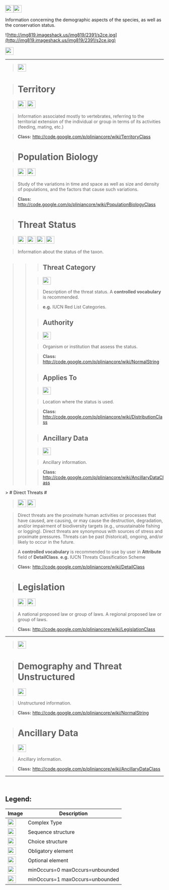 <img src='http://imageshack.us/a/img16/5397/multipleg.jpg' width='26' height='24' /><img src='http://img266.imageshack.us/img266/2791/choice.jpg' width='26' height='24' />

Information concerning the demographic aspects of the species, as well as the conservation status.


![http://img819.imageshack.us/img819/2391/s2ce.jpg](http://img819.imageshack.us/img819/2391/s2ce.jpg)




<img src='http://img266.imageshack.us/img266/2791/choice.jpg' width='26' height='24' />

---

> <img src='http://img6.imageshack.us/img6/1315/sequencej.jpg' width='26' height='24' />

> # Territory #

> <img src='http://img585.imageshack.us/img585/4808/optional.jpg' width='26' height='24' /> <img src='http://imageshack.us/a/img16/5397/multipleg.jpg' width='26' height='24' />

> Information associated mostly to vertebrates, referring to the territorial extension of the individual or group in terms of its activities (feeding, mating, etc.)

> <b>Class:</b> http://code.google.com/p/pliniancore/wiki/TerritoryClass


> # Population Biology #

> <img src='http://img585.imageshack.us/img585/4808/optional.jpg' width='26' height='24' /> <img src='http://imageshack.us/a/img16/5397/multipleg.jpg' width='26' height='24' />

> Study of the variations in time and space as well as size and density of populations, and the factors that cause such variations.

> <b>Class:</b> http://code.google.com/p/pliniancore/wiki/PopulationBiologyClass

> # Threat Status #

> <img src='http://img585.imageshack.us/img585/4808/optional.jpg' width='26' height='24' /> <img src='http://imageshack.us/a/img16/5397/multipleg.jpg' width='26' height='24' /> <img src='http://img6.imageshack.us/img6/1315/sequencej.jpg' width='26' height='24' /> <img src='http://img19.imageshack.us/img19/4356/infinitol.jpg' width='26' height='24' />

> Information about the status of the taxon.


<blockquote><blockquote>
<blockquote><h2>Threat Category</h2></blockquote>

<blockquote><img src='http://img52.imageshack.us/img52/2777/elementkw.jpg' width='26' height='24' /></blockquote>

<blockquote>Description of the threat status. A <b>controlled vocabulary</b> is recommended.</blockquote>

<blockquote><b>e.g.</b> IUCN Red List Categories.</blockquote>

<blockquote><h2>Authority</h2></blockquote>

<blockquote><img src='http://img52.imageshack.us/img52/2777/elementkw.jpg' width='26' height='24' /></blockquote>

<blockquote>Organism or institution that assess the status.</blockquote>

<blockquote><b>Class:</b> <a href='http://code.google.com/p/pliniancore/wiki/NormalString'>http://code.google.com/p/pliniancore/wiki/NormalString</a></blockquote>


<blockquote><h2>Applies To</h2></blockquote>

<blockquote><img src='http://img585.imageshack.us/img585/4808/optional.jpg' width='26' height='24' /></blockquote>

<blockquote>Location where the status is used.</blockquote>

<blockquote><b>Class:</b> <a href='http://code.google.com/p/pliniancore/wiki/DistributionClass'>http://code.google.com/p/pliniancore/wiki/DistributionClass</a></blockquote>

<blockquote><h2>Ancillary Data</h2></blockquote>

<blockquote><img src='http://img19.imageshack.us/img19/4356/infinitol.jpg' width='26' height='24' /></blockquote>

<blockquote>Ancillary information.</blockquote>

<blockquote><b>Class:</b> <a href='http://code.google.com/p/pliniancore/wiki/AncillaryDataClass'>http://code.google.com/p/pliniancore/wiki/AncillaryDataClass</a>
</blockquote></blockquote>
</blockquote>> # Direct Threats #

> <img src='http://img585.imageshack.us/img585/4808/optional.jpg' width='26' height='24' /> <img src='http://imageshack.us/a/img16/5397/multipleg.jpg' width='26' height='24' />


> Direct threats are the proximate human activities or processes that have caused, are causing, or may cause the destruction, degradation, and/or impairment of biodiversity targets (e.g., unsustainable fishing or logging). Direct threats are synonymous with sources of stress and proximate pressures. Threats can be past (historical), ongoing, and/or likely to occur in the future.

> A <b>controlled vocabulary</b>  is recommended to use by user in <b>Attribute</b> field of <b>DetailClass</b>.
> <b>e.g.</b> IUCN Threats Classification Scheme

> <b>Class:</b> http://code.google.com/p/pliniancore/wiki/DetailClass

> # Legislation #

> <img src='http://img585.imageshack.us/img585/4808/optional.jpg' width='26' height='24' /> <img src='http://imageshack.us/a/img16/5397/multipleg.jpg' width='26' height='24' />

> A national proposed  law or group of laws. A regional proposed  law or group of laws.

> <b>Class:</b> http://code.google.com/p/pliniancore/wiki/LegislationClass


---

> <img src='http://img6.imageshack.us/img6/1315/sequencej.jpg' width='26' height='24' />

> # Demography and Threat Unstructured #

> <img src='http://img52.imageshack.us/img52/2777/elementkw.jpg' width='26' height='24' />

> Unstructured information.

> <b>Class:</b> http://code.google.com/p/pliniancore/wiki/NormalString

> # Ancillary Data #

> <img src='http://img19.imageshack.us/img19/4356/infinitol.jpg' width='26' height='24' />

> Ancillary information.

> <b>Class:</b> http://code.google.com/p/pliniancore/wiki/AncillaryDataClass


---

<br>
<h2><b>Legend:</b></h2>

<table><thead><th>Image</th><th>Description</th></thead><tbody>
<tr><td><img src='http://imageshack.us/a/img16/5397/multipleg.jpg' width='26' height='24' /></td><td>Complex Type</td></tr>
<tr><td><img src='http://img6.imageshack.us/img6/1315/sequencej.jpg' width='26' height='24' /></td><td>Sequence structure</td></tr>
<tr><td><img src='http://img266.imageshack.us/img266/2791/choice.jpg' width='26' height='24' /></td><td>Choice structure</td></tr>
<tr><td><img src='http://img52.imageshack.us/img52/2777/elementkw.jpg' width='26' height='24' /></td><td>Obligatory element</td></tr>
<tr><td><img src='http://img585.imageshack.us/img585/4808/optional.jpg' width='26' height='24' /></td><td>Optional element</td></tr>
<tr><td><img src='http://img19.imageshack.us/img19/4356/infinitol.jpg' width='26' height='24' /></td><td>minOccurs=0 maxOccurs=unbounded</td></tr>
<tr><td><img src='http://img198.imageshack.us/img198/6134/unoinfinito.jpg' width='26' height='24' /></td><td>minOccurs=1 maxOccurs=unbounded</td></tr>